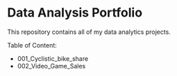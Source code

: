 # Data Analysis Portfolio

This repository contains all of my data analytics projects.

Table of Content:
- 001_Cyclistic_bike_share
- 002_Video_Game_Sales
